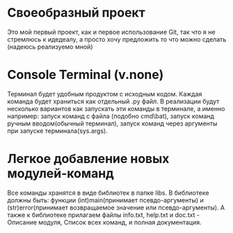 # Своеобразный проект
 Это мой первый проект, как и первое использование Git, так что я не стремлюсь
к идедеалу, а просто хочу предложить то что можно сделать (надеюсь реализуемо мной)

# Console Terminal (v.none)
 Терминал будет удобным продуктом с исходным кодом. Каждая команда будет
храниться как отдельный .py файл. В реализации будут несколько вариантов
как запускать эти команды в терминале, а именно например: запуск команд с файла
(подобно cmd\bat), запуск команд ручным вводом(обычный терминал), запуск
команд через аргументы при запуске терминала(sys.args).

# Легкое добавление новых модулей-команд
 Все команды хранятся в виде библиотек в папке libs. В библиотеке должны быть:
функции (int)main(принимает псевдо-аргументы) и (str)error(принимает возвращаемое
значение или псевдо-аргументы). А также к библиотеке прилагаем файлы info.txt,
help.txt и doc.txt - Описание модуля, Список всех команд, и полная документация.
